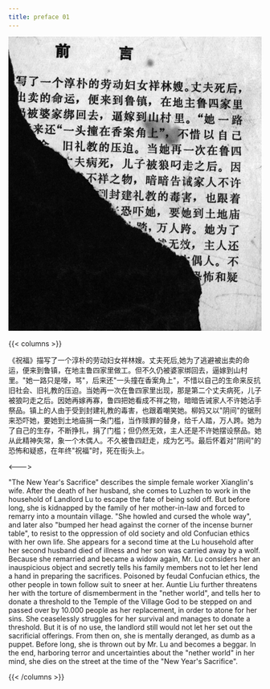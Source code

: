```yaml
---
title: preface 01
---
```


![zhufu front](./../../../images/zhufu/seifert0772_zf_0004_0.jpg)

{{< columns >}}

《祝福》描写了一个淳朴的劳动妇女祥林嫂。丈夫死后,她为了逃避被出卖的命运，便来到鲁镇，在地主鲁四家里做工。但不久仍被婆家绑回去，逼嫁到山村里。"她一路只是嚎，骂"，后来还"一头撞在香案角上"，不惜以自己的生命来反抗旧社会、旧礼教的压迫。当她再一次在鲁四家里出现，那是第二个丈夫病死，儿子被狼叼走之后。因她再嫁再寡，鲁四把她看成不祥之物，暗暗告诫家人不许她沾手祭品。镇上的人由于受到封建礼教的毒害，也跟着嘲笑她。柳妈又以"阴间"的锯刑来恐吓她，要她到土地庙捐一条门槛，当作赎罪的替身，给千人踏，万人跨。她为了自己的生存，不断挣扎，捐了门槛；但仍然无效，主人还是不许她摆设祭品。她从此精神失常，象一个木偶人。不久被鲁四赶走，成为乞丐。最后怀着对"阴间"的恐怖和疑惑，在年终"祝福"时，死在街头上。

<--->

"The New Year's Sacrifice" describes the simple female worker Xianglin's wife. After the death of her husband, she comes to Luzhen to work in the household of Landlord Lu to escape the fate of being sold off. But before long, she is kidnapped by the family of her mother-in-law and forced to remarry into a mountain village. "She howled and cursed the whole way", and later also "bumped her head against the corner of the incense burner table", to resist to the oppression of old society and old Confucian ethics with her own life. She appears for a second time at the Lu household after her second husband died of illness and her son was carried away by a wolf. Because she remarried and became a widow again, Mr. Lu considers her an inauspicious object and secretly tells his family members not to let her lend a hand in preparing the sacrifices. Poisoned by feudal Confucian ethics, the other people in town follow suit to sneer at her. Auntie Liu further threatens her with the torture of dismemberment in the "nether world", and tells her to donate a threshold to the Temple of the Village God to be stepped on and passed over by 10.000 people as her replacement, in order to atone for her sins. She ceaselessly struggles for her survival and manages to donate a threshold. But it is of no use, the landlord still would not let her set out the sacrificial offerings. From then on, she is mentally deranged, as dumb as a puppet. Before long, she is thrown out by Mr. Lu and becomes a beggar. In the end, harboring terror and uncertainties about the "nether world" in her mind, she dies on the street at the time of the "New Year's Sacrifice".

{{< /columns >}}